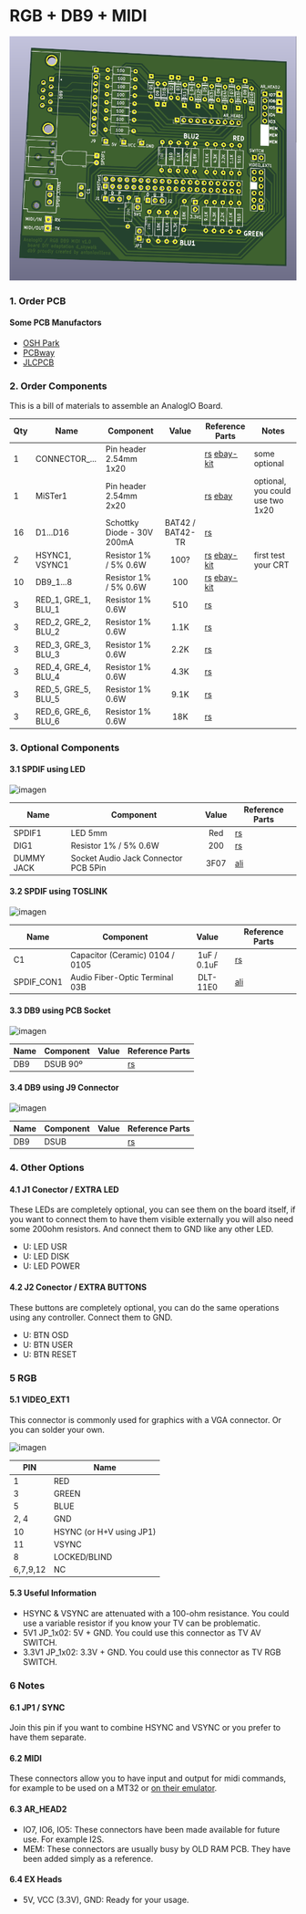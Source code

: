 # RGB + DB9 + MIDI

![](/db9-rgb/db9-rgb.png)

### 1. Order PCB

#### Some PCB Manufactors
  * [OSH Park](https://oshpark.com/)
  * [PCBway](https://www.pcbway.com/)
  * [JLCPCB](https://jlcpcb.com/)

### 2. Order Components

This is a bill of materials to assemble an AnalogIO Board.

| Qty | Name | Component | Value | Reference Parts | Notes |
|---|---|---|:---:|---|---|
| 1 | CONNECTOR_... | Pin header 2.54mm 1x20 |  | [rs](https://uk.rs-online.com/web/p/pcb-headers/2518632/) [ebay-kit](https://www.ebay.co.uk/itm/SKY/192534020920) | some optional |
| 1 | MiSTer1 | Pin header 2.54mm 2x20 |  | [rs](https://uk.rs-online.com/web/p/pcb-headers/6703496/) [ebay](https://www.ebay.co.uk/itm/yavi/253239947055) | optional, you could use two 1x20 |
| 16 | D1...D16 | Schottky Diode - 30V 200mA | BAT42 / BAT42-TR | [rs](https://uk.rs-online.com/web/p/rectifier-diodes-schottky-diodes/5444758P/) | |
| 2  | HSYNC1, VSYNC1 | Resistor 1% / 5% 0.6W | 100? | [rs](https://uk.rs-online.com/web/p/through-hole-fixed-resistors/0148433/) [ebay-kit](https://www.ebay.es/itm/SKY/383379552017) | first test your CRT |
| 10 | DB9_1...8 | Resistor 1% / 5% 0.6W | 100 | [rs](https://uk.rs-online.com/web/p/through-hole-fixed-resistors/0148433/) [ebay-kit](https://www.ebay.es/itm/SKY/383379552017) | |
| 3 | RED_1, GRE_1, BLU_1 | Resistor 1% 0.6W | 510 | [rs](https://uk.rs-online.com/web/p/through-hole-fixed-resistors/0148433/) | |
| 3 | RED_2, GRE_2, BLU_2 | Resistor 1% 0.6W | 1.1K | [rs](https://uk.rs-online.com/web/p/through-hole-fixed-resistors/0148512/) | |
| 3 | RED_3, GRE_3, BLU_3 | Resistor 1% 0.6W | 2.2K | [rs](https://uk.rs-online.com/web/p/through-hole-fixed-resistors/6833449/) | |
| 3 | RED_4, GRE_4, BLU_4 | Resistor 1% 0.6W | 4.3K | [rs](https://uk.rs-online.com/web/p/through-hole-fixed-resistors/0148657/) | |
| 3 | RED_5, GRE_5, BLU_5 | Resistor 1% 0.6W | 9.1K | [rs](https://uk.rs-online.com/web/p/through-hole-fixed-resistors/0148720/) | |
| 3 | RED_6, GRE_6, BLU_6 | Resistor 1% 0.6W | 18K | [rs](https://uk.rs-online.com/web/p/through-hole-fixed-resistors/0148792/) | |

### 3. Optional Components
#### 3.1 SPDIF using LED

![imagen](https://user-images.githubusercontent.com/560310/89124012-f6ade180-d4d3-11ea-99dd-08d0a481fd8b.png)

| Name | Component | Value | Reference Parts |
|---|---|:---:|---|
| SPDIF1 | LED 5mm | Red | [rs](https://uk.rs-online.com/web/p/products/2285988/) |
| DIG1 | Resistor 1% / 5% 0.6W | 200 | [rs](https://uk.rs-online.com/web/p/through-hole-fixed-resistors/0132321/) |
| DUMMY JACK | Socket Audio Jack Connector PCB 5Pin | 3F07 | [ali](https://www.aliexpress.com/item/32694891007.html) | 

#### 3.2 SPDIF using TOSLINK

![imagen](https://user-images.githubusercontent.com/560310/89124031-1c3aeb00-d4d4-11ea-9f5d-2b4e41d4db49.png)

| Name | Component | Value | Reference Parts |
|---|---|:---:|---|
| C1 | Capacitor (Ceramic) 0104 / 0105 | 1uF / 0.1uF | [rs](https://uk.rs-online.com/web/p/mlccs-multilayer-ceramic-capacitors/5381578/) |
| SPDIF_CON1 | Audio Fiber-Optic Terminal 03B | DLT-11E0 | [ali](https://www.aliexpress.com/item/4000333102343.html) |

#### 3.3 DB9 using PCB Socket

![imagen](https://user-images.githubusercontent.com/560310/89124039-307ee800-d4d4-11ea-8b08-c576eb14c64b.png)

| Name | Component | Value | Reference Parts |
|---|---|:---:|---|
| DB9 | DSUB 90º |  | [rs](https://uk.rs-online.com/web/p/d-sub-connectors/2395855/) |

#### 3.4 DB9 using J9 Connector

![imagen](https://user-images.githubusercontent.com/560310/89124049-44c2e500-d4d4-11ea-87b1-bd32d077d8e0.png)

| Name | Component | Value | Reference Parts |
|---|---|:---:|---|
| DB9 | DSUB |  | [rs](https://uk.rs-online.com/web/p/d-sub-connectors/5443749/) |

### 4. Other Options
#### 4.1 J1 Conector / EXTRA LED

These LEDs are completely optional, you can see them on the board itself, if you want to connect them to have them visible externally you will also need some 200ohm resistors. And connect them to GND like any other LED.

* U: LED USR
* U: LED DISK
* U: LED POWER

#### 4.2 J2 Conector / EXTRA BUTTONS

These buttons are completely optional, you can do the same operations using any controller. Connect them to GND.

* U: BTN OSD
* U: BTN USER
* U: BTN RESET

### 5 RGB
#### 5.1 VIDEO_EXT1

This connector is commonly used for graphics with a VGA connector. Or you can solder your own.

![imagen](https://user-images.githubusercontent.com/560310/89123460-d11ed900-d4cf-11ea-88ec-6d4f79b90eac.png)

| PIN | Name |
|---|---|
| 1 | RED |
| 3 | GREEN |
| 5 | BLUE |
| 2, 4 | GND |
| 10 | HSYNC (or H+V using JP1) |
| 11 | VSYNC |
| 8  | LOCKED/BLIND |
| 6,7,9,12 | NC |

#### 5.3 Useful Information

* HSYNC & VSYNC are attenuated with a 100-ohm resistance. You could use a variable resistor if you know your TV can be problematic.
* 5V1 JP_1x02: 5V + GND. You could use this connector as TV AV SWITCH.
* 3.3V1 JP_1x02: 3.3V + GND. You could use this connector as TV RGB SWITCH.

### 6 Notes
#### 6.1 JP1 / SYNC

Join this pin if you want to combine HSYNC and VSYNC or you prefer to have them separate.

#### 6.2 MIDI

These connectors allow you to have input and output for midi commands, for example to be used on a MT32 or [on their emulator](https://github.com/dwhinham/mt32-pi/).

#### 6.3 AR_HEAD2

* IO7, IO6, IO5: These connectors have been made available for future use. For example I2S.
* MEM: These connectors are usually busy by OLD RAM PCB. They have been added simply as a reference.

#### 6.4 EX Heads

* 5V, VCC (3.3V), GND: Ready for your usage.
